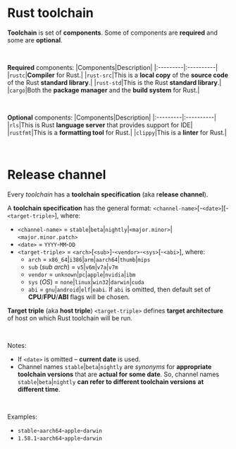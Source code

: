 # Rust toolchain 
**Toolchain** is set of **components**. Some of components are **required** and some are **optional**.

<br>

**Required** components:
|Components|Description|
|:---------|:----------|
|``rustc``|**Compiler** for Rust.|
|``rust-src``|This is a **local copy** of the **source code** of the Rust **standard library**.|
|``rust-std``|This is the Rust **standard library**.|
|``cargo``|Both the **package manager** and the **build system** for Rust.|

<br>

**Optional** components:
|Components|Description|
|:---------|:----------|
|``rls``|This is Rust **language server** that provides support for IDE|
|``rustfmt``|This is a **formatting tool** for Rust.|
|``clippy``|This is a **linter** for Rust.|

<br>

# Release channel
Every *toolchain* has a **toolchain specification** (aka r**elease channel**). 

A **toolchain specification** has the general format: ``<channel-name>``\[-``<date>``\]\[-``<target-triple>``\], where:
- ``<channel-name>`` = ``stable``|``beta``|``nightly``|``<major.minor>``|``<major.minor.patch>``
- ``<date>`` = ``YYYY``-``MM``-``DD``
- ``<target-triple>`` = ``<arch>``[``<sub>``]-``<vendor>``-``<sys>``[-``<abi>``], where:
    - ``arch`` = ``x86_64``|``i386``|``arm``|``aarch64``|``thumb``|``mips``
    - ``sub`` (*sub arch*) = ``v5``|``v6m``|``v7a``|``v7m``
    - ``vendor`` = ``unknown``|``pc``|``apple``|``nvidia``|``ibm``
    - ``sys`` (*OS*) = ``none``|``linux``|``win32``|``darwin``|``cuda``
    - ``abi`` = ``gnu``|``android``|``elf``|``eabi``. If ``abi`` is omitted, then default set of **CPU**/**FPU**/**ABI** flags will be chosen.

**Target triple** (aka **host triple**) ``<target-triple>`` defines **target architecture** of host on which Rust toolchain will be run.

<br>

Notes:
- If ``<date>`` is omitted – **current date** is used.
- Channel names ``stable``|``beta``|``nightly`` are *synonyms* for **appropriate toolchain versions** that are **actual for some date**. So, channel names ``stable``|``beta``|`nightly` __can refer to different toolchain versions__ **at different time**.

<br>

Examples:
- ``stable``-``aarch64``-``apple``-``darwin``
- ``1.58.1``-``aarch64``-``apple``-``darwin``
